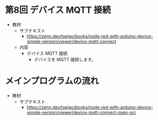 # 第8回 デバイス MQTT 接続

- 教材
  - サブテキスト
    - https://zenn.dev/tseigo/books/node-red-with-arduino-device-simple-version/viewer/device-mqtt-connect
  - 内容
    - デバイス MQTT 接続
      - デバイスを MQTT 接続します。

# メインプログラムの流れ

- 教材
  - サブテキスト
    - https://zenn.dev/tseigo/books/node-red-with-arduino-device-simple-version/viewer/device-mqtt-connect-main-src